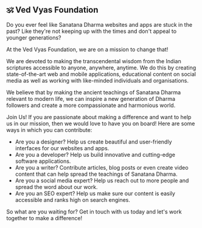 ## 🕉️ Ved Vyas Foundation

Do you ever feel like Sanatana Dharma websites and apps are stuck in the past? Like they're not keeping up with the times and don't appeal to younger generations?

At the Ved Vyas Foundation, we are on a mission to change that!

We are devoted to making the transcendental wisdom from the Indian scriptures accessible to anyone, anywhere, anytime. We do this by creating state-of-the-art web and mobile applications, educational content on social media as well as working with like-minded individuals and organisations.

We believe that by making the ancient teachings of Sanatana Dharma relevant to modern life, we can inspire a new generation of Dharma followers and create a more compassionate and harmonious world.


Join Us!
If you are passionate about making a difference and want to help us in our mission, then we would love to have you on board!
Here are some ways in which you can contribute:
- Are you a designer? Help us create beautiful and user-friendly interfaces for our websites and apps.
- Are you a developer? Help us build innovative and cutting-edge software applications.
- Are you a writer? Contribute articles, blog posts or even create video content that can help spread the teachings of Sanatana Dharma.
- Are you a social media expert? Help us reach out to more people and spread the word about our work.
- Are you an SEO expert? Help us make sure our content is easily accessible and ranks high on search engines.

So what are you waiting for? Get in touch with us today and let's work together to make a difference!
